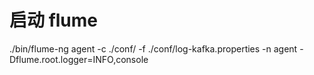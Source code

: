 # 启动 flume

./bin/flume-ng agent -c ./conf/ -f ./conf/log-kafka.properties -n agent -Dflume.root.logger=INFO,console
